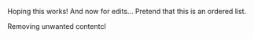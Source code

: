 Hoping this works!
And now for edits...
Pretend that this is an ordered list.

Removing unwanted contentcl